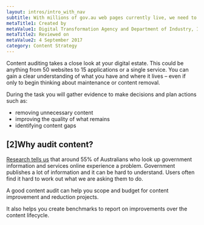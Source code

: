 ```yaml
---
layout: intros/intro_with_nav
subtitle: With millions of gov.au web pages currently live, we need to reduce the clutter. Users need to be able to find and do what they need to do easily. A content audit is where we begin.
metaTitle1: Created by
metaValue1: Digital Transformation Agency and Department of Industry, Innovation and Science
metaTitle2: Reviewed on
metaValue2: 4 September 2017
category: Content Strategy
---
```


Content auditing takes a close look at your digital estate. This could be anything from 50 websites to 15 applications or a single service. You can gain a clear understanding of what you have and where it lives – even if only to begin thinking about maintenance or content removal.

During the task you will gather evidence to make decisions and plan actions such as:
- removing unnecessary content
- improving the quality of what remains
- identifying content gaps


## [2]Why audit content?
[Research tells us](https://www.dta.gov.au/blog/creating-good-content/) that around 55% of Australians who look up government information and services online experience a problem. Government publishes a lot of information and it can be hard to understand. Users often find it hard to work out what we are asking them to do.

A good content audit can help you scope and budget for content improvement and reduction projects.

It also helps you create benchmarks to report on improvements over the content lifecycle.
